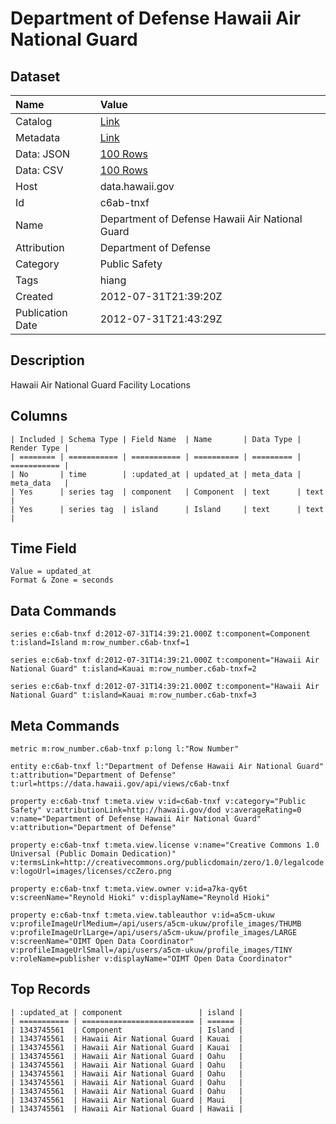 # Department of Defense Hawaii Air National Guard

## Dataset

| Name | Value |
| :--- | :---- |
| Catalog | [Link](https://catalog.data.gov/dataset/department-of-defense-hawaii-air-national-guard-2a63f) |
| Metadata | [Link](https://data.hawaii.gov/api/views/c6ab-tnxf) |
| Data: JSON | [100 Rows](https://data.hawaii.gov/api/views/c6ab-tnxf/rows.json?max_rows=100) |
| Data: CSV | [100 Rows](https://data.hawaii.gov/api/views/c6ab-tnxf/rows.csv?max_rows=100) |
| Host | data.hawaii.gov |
| Id | c6ab-tnxf |
| Name | Department of Defense Hawaii Air National Guard |
| Attribution | Department of Defense |
| Category | Public Safety |
| Tags | hiang |
| Created | 2012-07-31T21:39:20Z |
| Publication Date | 2012-07-31T21:43:29Z |

## Description

Hawaii Air National Guard Facility Locations

## Columns

```ls
| Included | Schema Type | Field Name  | Name       | Data Type | Render Type |
| ======== | =========== | =========== | ========== | ========= | =========== |
| No       | time        | :updated_at | updated_at | meta_data | meta_data   |
| Yes      | series tag  | component   | Component  | text      | text        |
| Yes      | series tag  | island      | Island     | text      | text        |
```

## Time Field

```ls
Value = updated_at
Format & Zone = seconds
```

## Data Commands

```ls
series e:c6ab-tnxf d:2012-07-31T14:39:21.000Z t:component=Component t:island=Island m:row_number.c6ab-tnxf=1

series e:c6ab-tnxf d:2012-07-31T14:39:21.000Z t:component="Hawaii Air National Guard" t:island=Kauai m:row_number.c6ab-tnxf=2

series e:c6ab-tnxf d:2012-07-31T14:39:21.000Z t:component="Hawaii Air National Guard" t:island=Kauai m:row_number.c6ab-tnxf=3
```

## Meta Commands

```ls
metric m:row_number.c6ab-tnxf p:long l:"Row Number"

entity e:c6ab-tnxf l:"Department of Defense Hawaii Air National Guard" t:attribution="Department of Defense" t:url=https://data.hawaii.gov/api/views/c6ab-tnxf

property e:c6ab-tnxf t:meta.view v:id=c6ab-tnxf v:category="Public Safety" v:attributionLink=http://hawaii.gov/dod v:averageRating=0 v:name="Department of Defense Hawaii Air National Guard" v:attribution="Department of Defense"

property e:c6ab-tnxf t:meta.view.license v:name="Creative Commons 1.0 Universal (Public Domain Dedication)" v:termsLink=http://creativecommons.org/publicdomain/zero/1.0/legalcode v:logoUrl=images/licenses/ccZero.png

property e:c6ab-tnxf t:meta.view.owner v:id=a7ka-qy6t v:screenName="Reynold Hioki" v:displayName="Reynold Hioki"

property e:c6ab-tnxf t:meta.view.tableauthor v:id=a5cm-ukuw v:profileImageUrlMedium=/api/users/a5cm-ukuw/profile_images/THUMB v:profileImageUrlLarge=/api/users/a5cm-ukuw/profile_images/LARGE v:screenName="OIMT Open Data Coordinator" v:profileImageUrlSmall=/api/users/a5cm-ukuw/profile_images/TINY v:roleName=publisher v:displayName="OIMT Open Data Coordinator"
```

## Top Records

```ls
| :updated_at | component                 | island | 
| =========== | ========================= | ====== | 
| 1343745561  | Component                 | Island | 
| 1343745561  | Hawaii Air National Guard | Kauai  | 
| 1343745561  | Hawaii Air National Guard | Kauai  | 
| 1343745561  | Hawaii Air National Guard | Oahu   | 
| 1343745561  | Hawaii Air National Guard | Oahu   | 
| 1343745561  | Hawaii Air National Guard | Oahu   | 
| 1343745561  | Hawaii Air National Guard | Oahu   | 
| 1343745561  | Hawaii Air National Guard | Oahu   | 
| 1343745561  | Hawaii Air National Guard | Maui   | 
| 1343745561  | Hawaii Air National Guard | Hawaii | 
```